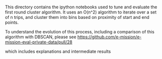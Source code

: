 This directory contains the ipython notebooks used to tune and evaluate the
first round cluster algorithm. It uses an O(n^2) algorithm to iterate over a
set of n trips, and cluster them into bins based on proximity of start and end
points.

To understand the evolution of this process, including a comparison of this
algorithm with DBSCAN, please see 
https://github.com/e-mission/e-mission-eval-private-data/pull/28

which includes explanations and intermediate results

